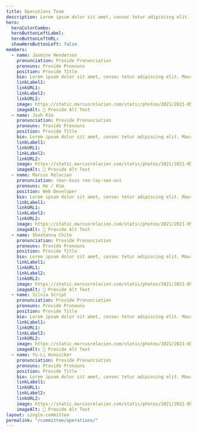 ```yaml
---
title: Operations Team
description: Lorem ipsum dolor sit amet, consec tetur adipiscing elit. Vivamus et quam finibus, auctor arcu eu, consectetur erat. Mauris vitae arcu quis nunc varius.
hero:
  heroColorCombo:
  heroButtonLeftLabel:
  heroButtonLeftURL:
  showHeroButtonLeft: false
members:
  - name: Jasmine Henderson
    pronunciation: Provide Pronunciation
    pronouns: Provide Pronouns
    position: Provide Title
    bio: Lorem ipsum dolor sit amet, consec tetur adipiscing elit. Mauris egestas nisi eu orci fringilla mattis eres no.
    linkLabel1:
    linkURL1:
    linkLabel2:
    linkURL2:
    image: https://static.marcusrelacion.com/static/photos/2021/2021-05-02-12-55-PM-SONY-ILCE-7M3-4444-copyright-marcusrelacion-1.jpg
    imageAlt: 🛑 Provide Alt Text
  - name: Josh Kim
    pronunciation: Provide Pronunciation
    pronouns: Provide Pronouns
    position: Provide Title
    bio: Lorem ipsum dolor sit amet, consec tetur adipiscing elit. Mauris egestas nisi eu orci fringilla mattis eres no.
    linkLabel1:
    linkURL1:
    linkLabel2:
    linkURL2:
    image: https://static.marcusrelacion.com/static/photos/2021/2021-05-02-12-55-PM-SONY-ILCE-7M3-4444-copyright-marcusrelacion-1.jpg
    imageAlt: 🛑 Provide Alt Text
  - name: Marcus Relacion
    pronunciation: (mar-kuss ree-lay-see-on)
    pronouns: He / Him
    position: Web Developer
    bio: Lorem ipsum dolor sit amet, consec tetur adipiscing elit. Mauris egestas nisi eu orci fringilla mattis eres no.
    linkLabel1:
    linkURL1:
    linkLabel2:
    linkURL2:
    image: https://static.marcusrelacion.com/static/photos/2021/2021-05-02-12-55-PM-SONY-ILCE-7M3-4444-copyright-marcusrelacion-1.jpg
    imageAlt: 🛑 Provide Alt Text
  - name: Shoshanna Chito
    pronunciation: Provide Pronunciation
    pronouns: Provide Pronouns
    position: Provide Title
    bio: Lorem ipsum dolor sit amet, consec tetur adipiscing elit. Mauris egestas nisi eu orci fringilla mattis eres no.
    linkLabel1:
    linkURL1:
    linkLabel2:
    linkURL2:
    image: https://static.marcusrelacion.com/static/photos/2021/2021-05-02-12-55-PM-SONY-ILCE-7M3-4444-copyright-marcusrelacion-1.jpg
    imageAlt: 🛑 Provide Alt Text
  - name: Silvia Script
    pronunciation: Provide Pronunciation
    pronouns: Provide Pronouns
    position: Provide Title
    bio: Lorem ipsum dolor sit amet, consec tetur adipiscing elit. Mauris egestas nisi eu orci fringilla mattis eres no.
    linkLabel1:
    linkURL1:
    linkLabel2:
    linkURL2:
    image: https://static.marcusrelacion.com/static/photos/2021/2021-05-02-12-55-PM-SONY-ILCE-7M3-4444-copyright-marcusrelacion-1.jpg
    imageAlt: 🛑 Provide Alt Text
  - name: Yu-Li Hunsicker
    pronunciation: Provide Pronunciation
    pronouns: Provide Pronouns
    position: Provide Title
    bio: Lorem ipsum dolor sit amet, consec tetur adipiscing elit. Mauris egestas nisi eu orci fringilla mattis eres no.
    linkLabel1:
    linkURL1:
    linkLabel2:
    linkURL2:
    image: https://static.marcusrelacion.com/static/photos/2021/2021-05-02-12-55-PM-SONY-ILCE-7M3-4444-copyright-marcusrelacion-1.jpg
    imageAlt: 🛑 Provide Alt Text
layout: single-committee
permalink: "/committee/operations/"
---
```

